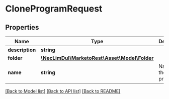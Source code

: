 # CloneProgramRequest

## Properties
Name | Type | Description | Notes
------------ | ------------- | ------------- | -------------
**description** | **string** |  | [optional] 
**folder** | [**\NecLimDul\MarketoRest\Asset\Model\Folder**](Folder.md) |  | 
**name** | **string** | Name of the program | 

[[Back to Model list]](../README.md#documentation-for-models) [[Back to API list]](../README.md#documentation-for-api-endpoints) [[Back to README]](../README.md)


